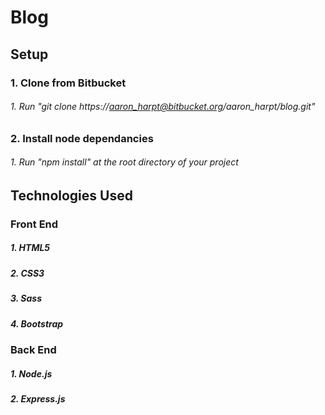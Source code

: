 # Blog

## Setup
### 1. Clone from Bitbucket
###### 1. Run "git clone https://aaron_harpt@bitbucket.org/aaron_harpt/blog.git"
### 2. Install node dependancies
###### 1. Run "npm install" at the root directory of your project


## Technologies Used
### Front End
##### 1. HTML5
##### 2. CSS3
##### 3. Sass
##### 4. Bootstrap

### Back End
##### 1. Node.js
##### 2. Express.js
